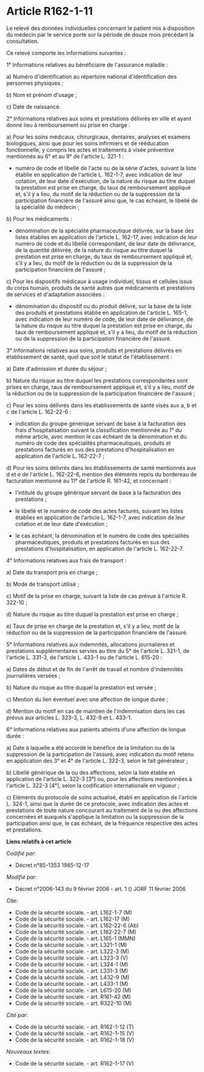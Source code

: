 # Article R162-1-11

Le relevé des données individuelles concernant le patient mis à disposition du médecin par le service porte sur la période de
douze mois précédant la consultation.

Ce relevé comporte les informations suivantes :

1° Informations relatives au bénéficiaire de l'assurance maladie :

a) Numéro d'identification au répertoire national d'identification des personnes physiques ;

b) Nom et prénom d'usage ;

c) Date de naissance.

2° Informations relatives aux soins et prestations délivrés en ville et ayant donné lieu à remboursement ou prise en charge :

a) Pour les soins médicaux, chirurgicaux, dentaires, analyses et examens biologiques, ainsi que pour les soins infirmiers et
de rééducation fonctionnelle, y compris les actes et traitements à visée préventive mentionnés au 6° et au 9° de l'article L.
321-1 :

- numéro de code et libellé de l'acte ou de la série d'actes, suivant la liste établie en application de l'article L.
162-1-7, avec indication de leur cotation, de leur date d'exécution, de la nature du risque au titre duquel la prestation est
prise en charge, du taux de remboursement appliqué et, s'il y a lieu, du motif de la réduction ou de la suppression de la
participation financière de l'assuré ainsi que, le cas échéant, le libellé de la spécialité du médecin ;

b) Pour les médicaments :

- dénomination de la spécialité pharmaceutique délivrée, sur la base des listes établies en application de l'article L.
162-17, avec indication de leur numéro de code et du libellé correspondant, de leur date de délivrance, de la quantité
délivrée, de la nature du risque au titre duquel la prestation est prise en charge, du taux de remboursement appliqué et,
s'il y a lieu, du motif de la réduction ou de la suppression de la participation financière de l'assuré ;

c) Pour les dispositifs médicaux à usage individuel, tissus et cellules issus du corps humain, produits de santé autres que
médicaments et prestations de services et d'adaptation associées :

- dénomination du dispositif ou du produit délivré, sur la base de la liste des produits et prestations établie en
application de l'article L. 165-1, avec indication de leur numéro de code, de leur date de délivrance, de la nature du risque
au titre duquel la prestation est prise en charge, du taux de remboursement appliqué et, s'il y a lieu, du motif de la
réduction ou de la suppression de la participation financière de l'assuré.

3° Informations relatives aux soins, produits et prestations délivrés en établissement de santé, quel que soit le statut de
l'établissement :

a) Date d'admission et durée du séjour ;

b) Nature du risque au titre duquel les prestations correspondantes sont prises en charge, taux de remboursement appliqué et,
s'il y a lieu, motif de la réduction ou de la suppression de la participation financière de l'assuré ;

c) Pour les soins délivrés dans les établissements de santé visés aux a, b et c de l'article L. 162-22-6 :

- indication du groupe générique servant de base à la facturation des frais d'hospitalisation suivant la classification
mentionnée au 1° du même article, avec mention le cas échéant de la dénomination et du numéro de code des spécialités
pharmaceutiques, produits et prestations facturés en sus des prestations d'hospitalisation en application de l'article L.
162-22-7 ;

d) Pour les soins délivrés dans les établissements de santé mentionnés aux d et e de l'article L. 162-22-6, mention des
éléments repris du bordereau de facturation mentionné au 11° de l'article R. 161-42, et concernant :

- l'intitulé du groupe générique servant de base à la facturation des prestations ;

- le libellé et le numéro de code des actes facturés, suivant les listes établies en application de l'article L. 162-1-7,
avec indication de leur cotation et de leur date d'exécution ;

- le cas échéant, la dénomination et le numéro de code des spécialités pharmaceutiques, produits et prestations facturés en
sus des prestations d'hospitalisation, en application de l'article L. 162-22-7.

4° Informations relatives aux frais de transport :

a) Date du transport pris en charge ;

b) Mode de transport utilisé ;

c) Motif de la prise en charge, suivant la liste de cas prévue à l'article R. 322-10 ;

d) Nature du risque au titre duquel la prestation est prise en charge ;

e) Taux de prise en charge de la prestation et, s'il y a lieu, motif de la réduction ou de la suppression de la participation
financière de l'assuré.

5° Informations relatives aux indemnités, allocations journalières et prestations supplémentaires servies au titre du 5° de
l'article L. 321-1, de l'article L. 331-3, de l'article L. 433-1 ou de l'article L. 615-20 :

a) Dates de début et de fin de l'arrêt de travail et nombre d'indemnités journalières versées ;

b) Nature du risque au titre duquel la prestation est versée ;

c) Mention du lien éventuel avec une affection de longue durée ;

d) Mention du motif en cas de maintien de l'indemnisation dans les cas prévus aux articles L. 323-3, L. 432-9 et L. 433-1.

6° Informations relatives aux patients atteints d'une affection de longue durée :

a) Date à laquelle a été accordé le bénéfice de la limitation ou de la suppression de la participation de l'assuré, avec
indication du motif retenu en application des 3° et 4° de l'article L. 322-3, selon le fait générateur ;

b) Libellé générique de la ou des affections, selon la liste établie en application de l'article L. 322-3 [3°] ou, pour les
affections mentionnées à l'article L. 322-3 [4°], selon la codification internationale en vigueur ;

c) Eléments du protocole de soins actualisé, établi en application de l'article L. 324-1, ainsi que la durée de ce protocole,
avec indication des actes et prestations de toute nature concourant au traitement de la ou des affections concernées et
auxquels s'applique la limitation ou la suppression de la participation ainsi que, le cas échéant, de la fréquence respective
des actes et prestations.

**Liens relatifs à cet article**

_Codifié par_:

  - Décret n°85-1353 1985-12-17

_Modifié par_:

  - Décret n°2006-143 du 9 février 2006 - art. 1 () JORF 11 février 2006

_Cite_:

  - Code de la sécurité sociale. - art. L162-1-7 (M)
  - Code de la sécurité sociale. - art. L162-17 (M)
  - Code de la sécurité sociale. - art. L162-22-6 (Ab)
  - Code de la sécurité sociale. - art. L162-22-7 (M)
  - Code de la sécurité sociale. - art. L165-1 (MMN)
  - Code de la sécurité sociale. - art. L321-1 (M)
  - Code de la sécurité sociale. - art. L322-3 (M)
  - Code de la sécurité sociale. - art. L323-3 (V)
  - Code de la sécurité sociale. - art. L324-1 (M)
  - Code de la sécurité sociale. - art. L331-3 (M)
  - Code de la sécurité sociale. - art. L432-9 (M)
  - Code de la sécurité sociale. - art. L433-1 (M)
  - Code de la sécurité sociale. - art. L615-20 (M)
  - Code de la sécurité sociale. - art. R161-42 (M)
  - Code de la sécurité sociale. - art. R322-10 (M)

_Cité par_:

  - Code de la sécurité sociale. - art. R162-1-12 (T)
  - Code de la sécurité sociale. - art. R162-1-15 (V)
  - Code de la sécurité sociale. - art. R162-1-18 (V)

_Nouveaux textes_:

  - Code de la sécurité sociale. - art. R162-1-17 (V)
